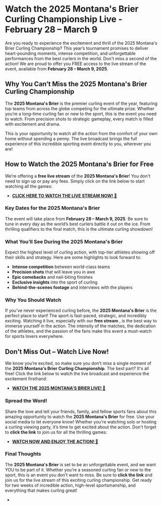 # Watch the 2025 Montana's Brier Curling Championship Live - February 28 – March 9

Are you ready to experience the excitement and thrill of the 2025 Montana's Brier Curling Championship? This year’s tournament promises to deliver heart-pounding moments, intense competition, and unforgettable performances from the best curlers in the world. Don't miss a second of the action! We are proud to offer you FREE access to the live stream of the event, available from **February 28 – March 9, 2025**.

## Why You Can’t Miss the 2025 Montana's Brier Curling Championship

The **2025 Montana's Brier** is the premier curling event of the year, featuring top teams from across the globe competing for the ultimate prize. Whether you’re a long-time curling fan or new to the sport, this is the event you need to watch. From precision shots to strategic gameplay, every match is filled with excitement and drama.

This is your opportunity to watch all the action from the comfort of your own home without spending a penny. The live broadcast brings the full experience of this incredible sporting event directly to you, wherever you are!

## How to Watch the 2025 Montana's Brier for Free

We’re offering a **free live stream** of the **2025 Montana's Brier**! You don't need to sign up or pay any fees. Simply click on the link below to start watching all the games:

- [**CLICK HERE TO WATCH THE LIVE STREAM NOW! 🔴**](https://tinyurl.com/livestreamfreeo?st=2025montanasbrier&si=gh)

### Key Dates for the 2025 Montana's Brier

The event will take place from **February 28 – March 9, 2025**. Be sure to tune in every day as the world’s best curlers battle it out on the ice. From thrilling qualifiers to the final match, this is the ultimate curling showdown!

### What You’ll See During the 2025 Montana's Brier

Expect the highest level of curling action, with top-tier athletes showing off their skills and strategy. Here are some highlights to look forward to:

- **Intense competition** between world-class teams
- **Precision shots** that will leave you in awe
- **Epic comebacks** and nail-biting finishes
- **Exclusive insights** into the sport of curling
- **Behind-the-scenes footage** and interviews with the players

### Why You Should Watch

If you’ve never experienced curling before, the **2025 Montana's Brier** is the perfect place to start! The sport is fast-paced, strategic, and incredibly exciting. Watching it live, especially with our **free stream** , is the best way to immerse yourself in the action. The intensity of the matches, the dedication of the athletes, and the passion of the fans make this event a must-watch for sports lovers everywhere.

## Don't Miss Out – Watch Live Now!

We know you’re excited, so make sure you don’t miss a single moment of the **2025 Montana's Brier Curling Championship**. The best part? It's all free! Click the link below to watch the live broadcast and experience the excitement firsthand:

- [**WATCH THE 2025 MONTANA'S BRIER LIVE! 🎥**](https://tinyurl.com/livestreamfreeo?st=2025montanasbrier&si=gh)

### Spread the Word!

Share the love and tell your friends, family, and fellow sports fans about this amazing opportunity to watch the **2025 Montana's Brier** for free. Use your social media to let everyone know! Whether you're watching solo or hosting a curling viewing party, it’s time to get excited about the action. Don't forget to **click the link** to join us for all the thrilling games:

- [**WATCH NOW AND ENJOY THE ACTION! 🎉**](https://tinyurl.com/livestreamfreeo?st=2025montanasbrier&si=gh)

### Final Thoughts

The **2025 Montana's Brier** is set to be an unforgettable event, and we want YOU to be part of it. Whether you’re a seasoned curling fan or new to the sport, this is an event you don’t want to miss. Be sure to **click the link** and join us for the live stream of this exciting curling championship. Get ready for two weeks of incredible action, high-level sportsmanship, and everything that makes curling great!

- [<str></str>](https://tinyurl.com/livestreamfreeo?st=2025montanasbrier&si=gh)
